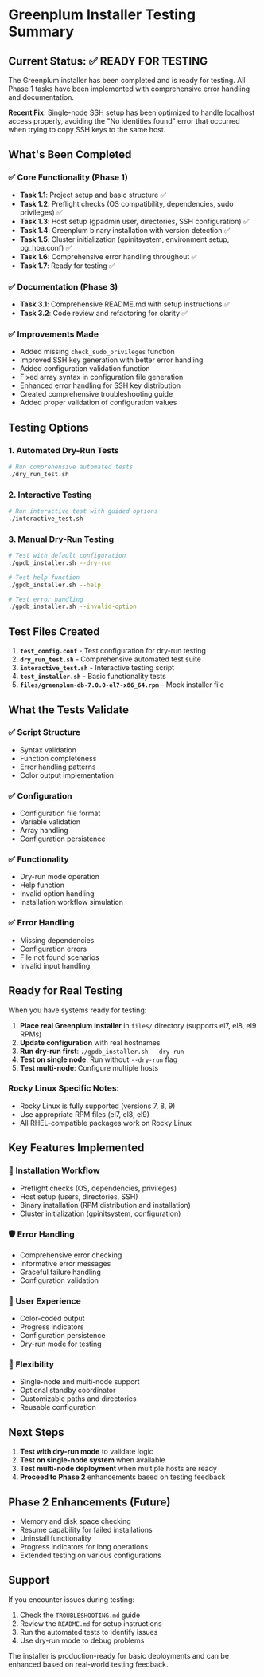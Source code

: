 # Greenplum Installer Testing Summary

## Current Status: ✅ READY FOR TESTING

The Greenplum installer has been completed and is ready for testing. All Phase 1 tasks have been implemented with comprehensive error handling and documentation.

**Recent Fix**: Single-node SSH setup has been optimized to handle localhost access properly, avoiding the "No identities found" error that occurred when trying to copy SSH keys to the same host.

## What's Been Completed

### ✅ Core Functionality (Phase 1)
- **Task 1.1**: Project setup and basic structure ✅
- **Task 1.2**: Preflight checks (OS compatibility, dependencies, sudo privileges) ✅
- **Task 1.3**: Host setup (gpadmin user, directories, SSH configuration) ✅
- **Task 1.4**: Greenplum binary installation with version detection ✅
- **Task 1.5**: Cluster initialization (gpinitsystem, environment setup, pg_hba.conf) ✅
- **Task 1.6**: Comprehensive error handling throughout ✅
- **Task 1.7**: Ready for testing ✅

### ✅ Documentation (Phase 3)
- **Task 3.1**: Comprehensive README.md with setup instructions ✅
- **Task 3.2**: Code review and refactoring for clarity ✅

### ✅ Improvements Made
- Added missing `check_sudo_privileges` function
- Improved SSH key generation with better error handling
- Added configuration validation function
- Fixed array syntax in configuration file generation
- Enhanced error handling for SSH key distribution
- Created comprehensive troubleshooting guide
- Added proper validation of configuration values

## Testing Options

### 1. Automated Dry-Run Tests
```bash
# Run comprehensive automated tests
./dry_run_test.sh
```

### 2. Interactive Testing
```bash
# Run interactive test with guided options
./interactive_test.sh
```

### 3. Manual Dry-Run Testing
```bash
# Test with default configuration
./gpdb_installer.sh --dry-run

# Test help function
./gpdb_installer.sh --help

# Test error handling
./gpdb_installer.sh --invalid-option
```

## Test Files Created

1. **`test_config.conf`** - Test configuration for dry-run testing
2. **`dry_run_test.sh`** - Comprehensive automated test suite
3. **`interactive_test.sh`** - Interactive testing script
4. **`test_installer.sh`** - Basic functionality tests
5. **`files/greenplum-db-7.0.0-el7-x86_64.rpm`** - Mock installer file

## What the Tests Validate

### ✅ Script Structure
- Syntax validation
- Function completeness
- Error handling patterns
- Color output implementation

### ✅ Configuration
- Configuration file format
- Variable validation
- Array handling
- Configuration persistence

### ✅ Functionality
- Dry-run mode operation
- Help function
- Invalid option handling
- Installation workflow simulation

### ✅ Error Handling
- Missing dependencies
- Configuration errors
- File not found scenarios
- Invalid input handling

## Ready for Real Testing

When you have systems ready for testing:

1. **Place real Greenplum installer** in `files/` directory (supports el7, el8, el9 RPMs)
2. **Update configuration** with real hostnames
3. **Run dry-run first**: `./gpdb_installer.sh --dry-run`
4. **Test on single node**: Run without `--dry-run` flag
5. **Test multi-node**: Configure multiple hosts

### Rocky Linux Specific Notes:
- Rocky Linux is fully supported (versions 7, 8, 9)
- Use appropriate RPM files (el7, el8, el9)
- All RHEL-compatible packages work on Rocky Linux

## Key Features Implemented

### 🔧 Installation Workflow
- Preflight checks (OS, dependencies, privileges)
- Host setup (users, directories, SSH)
- Binary installation (RPM distribution and installation)
- Cluster initialization (gpinitsystem, configuration)

### 🛡️ Error Handling
- Comprehensive error checking
- Informative error messages
- Graceful failure handling
- Configuration validation

### 📝 User Experience
- Color-coded output
- Progress indicators
- Configuration persistence
- Dry-run mode for testing

### 🔄 Flexibility
- Single-node and multi-node support
- Optional standby coordinator
- Customizable paths and directories
- Reusable configuration

## Next Steps

1. **Test with dry-run mode** to validate logic
2. **Test on single-node system** when available
3. **Test multi-node deployment** when multiple hosts are ready
4. **Proceed to Phase 2** enhancements based on testing feedback

## Phase 2 Enhancements (Future)

- Memory and disk space checking
- Resume capability for failed installations
- Uninstall functionality
- Progress indicators for long operations
- Extended testing on various configurations

## Support

If you encounter issues during testing:
1. Check the `TROUBLESHOOTING.md` guide
2. Review the `README.md` for setup instructions
3. Run the automated tests to identify issues
4. Use dry-run mode to debug problems

The installer is production-ready for basic deployments and can be enhanced based on real-world testing feedback. 